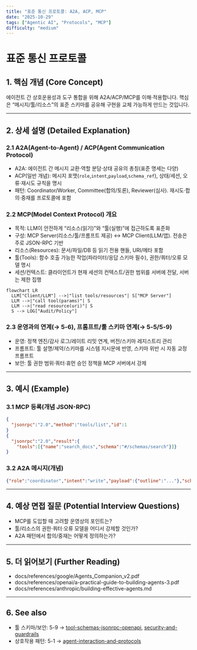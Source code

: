 ```yaml
---
title: "표준 통신 프로토콜: A2A, ACP, MCP"
date: "2025-10-29"
tags: ["Agentic AI", "Protocols", "MCP"]
difficulty: "medium"
---
```


# 표준 통신 프로토콜

## 1. 핵심 개념 (Core Concept)

에이전트 간 상호운용성과 도구 통합을 위해 A2A/ACP/MCP를 이해·적용합니다. 핵심은 “메시지/툴/리소스”의 표준 스키마를 공유해 구현을 교체 가능하게 만드는 것입니다.

---

## 2. 상세 설명 (Detailed Explanation)

### 2.1 A2A(Agent-to-Agent) / ACP(Agent Communication Protocol)
- A2A: 에이전트 간 메시지 교환·역할 분담·상태 공유의 총칭(표준 명세는 다양)
- ACP(일반 개념): 메시지 포맷(`role`,`intent`,`payload`,`schema_ref`), 상태/세션, 오류·재시도 규칙을 명시
- 패턴: Coordinator/Worker, Committee(합의/토론), Reviewer(심사). 재시도·합의·중재를 프로토콜에 포함

### 2.2 MCP(Model Context Protocol) 개요
- 목적: LLM이 안전하게 “리소스(읽기)”와 “툴(실행)”에 접근하도록 표준화
- 구성: MCP Server(리소스/툴/프롬프트 제공) ↔ MCP Client(LLM/앱). 전송은 주로 JSON-RPC 기반
- 리소스(Resources): 문서/파일/DB 등 읽기 전용 핸들, URI/메타 포함
- 툴(Tools): 함수 호출 가능한 작업(파라미터/응답 스키마 필수), 권한/쿼터/오류 모델 명시
- 세션/컨텍스트: 클라이언트가 현재 세션의 컨텍스트/권한 범위를 서버에 전달, 서버는 제한 집행

```mermaid
flowchart LR
  LLM["Client/LLM"] -->|"list tools/resources"| S["MCP Server"]
  LLM -->|"call tool(params)"| S
  LLM -->|"read resource(uri)"| S
  S --> LOG["Audit/Policy"]
```

### 2.3 운영과의 연계(→ 5-6), 프롬프트/툴 스키마 연계(→ 5-5/5-9)
- 운영: 정책 엔진/감사 로그/레이트 리밋 연계, 버전/스키마 레지스트리 관리
- 프롬프트: 툴 설명/제약/스키마를 시스템 지시문에 반영, 스키마 위반 시 자동 교정 프롬프트
- 보안: 툴 권한 범위·쿼터·휴먼 승인 정책을 MCP 서버에서 강제

---

## 3. 예시 (Example)

### 3.1 MCP 등록(개념 JSON-RPC)
```json
{
  "jsonrpc":"2.0","method":"tools/list","id":1
}
{
  "jsonrpc":"2.0","result":{
    "tools":[{"name":"search_docs","schema":"#/schemas/search"}]}
}
```

### 3.2 A2A 메시지(개념)
```json
{"role":"coordinator","intent":"write","payload":{"outline":"..."},"schema_ref":"doc_outline_v1"}
```

---

## 4. 예상 면접 질문 (Potential Interview Questions)

- MCP를 도입할 때 고려할 운영상의 포인트는?
- 툴/리소스의 권한·쿼터·오류 모델을 어디서 강제할 것인가?
- A2A 패턴에서 합의/중재는 어떻게 정의하는가?

---

## 5. 더 읽어보기 (Further Reading)

- docs/references/google/Agents_Companion_v2.pdf
- docs/references/openai/a-practical-guide-to-building-agents-3.pdf
- docs/references/anthropic/building-effective-agents.md

---

## 6. See also

- 툴 스키마/보안: 5-9 → [tool-schemas-jsonrpc-openapi](./tool-schemas-jsonrpc-openapi.md), [security-and-guardrails](./security-and-guardrails.md)
- 상호작용 패턴: 5-1 → [agent-interaction-and-protocols](../5-1-시스템-설계/agent-interaction-and-protocols.md)
